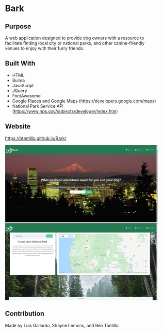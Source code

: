 # Bark

## Purpose
A web application designed to provide dog owners with a resource to facilitate finding local city or national parks, 
and other canine-friendly venues to enjoy with their furry friends.

## Built With
* HTML 
* Bulma
* JavaScript 
* JQuery
* FontAwesome
* Google Places and Google Maps (https://developers.google.com/maps)
* National Park Service API (https://www.nps.gov/subjects/developer/index.htm)

## Website 
https://btantillo.github.io/Bark/

<img src="./images/home-page screenshot.jpg" alt="Screenshot of homepage"/>
<img src="./images/nat-park screenshot.jpg" alt="Screenshot of national park page"/>

## Contribution 
Made by Luis Gallardo, Shayne Lemons, and Ben Tantillo
